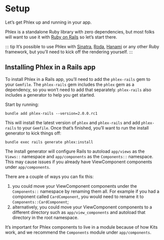 # Setup

Let’s get Phlex up and running in your app.

Phlex is a standalone Ruby library with zero dependencies, but most folks will want to use it with [Ruby on Rails](https://rubyonrails.org) so let’s start there.

::: tip
It’s possible to use Phlex with [Sinatra](https://sinatrarb.com), [Roda](http://roda.jeremyevans.net), [Hanami](https://hanamirb.org) or any other Ruby framework, but you’ll need to kick off the rendering yourself.
:::

## Installing Phlex in a Rails app

To install Phlex in a Rails app, you’ll need to add the `phlex-rails` gem to your `Gemfile`. The `phlex-rails` gem includes the `phlex` gem as a dependency, so you won’t need to add that separately. `phlex-rails` also includes a generator to help you get started.

Start by running:

```
bundle add phlex-rails --version=2.0.0.rc1
```

This will install the latest version of `phlex` and `phlex-rails` and add `phlex-rails` to your `Gemfile`. Once that’s finished, you’ll want to run the install generator to kick things off:

```
bundle exec rails generate phlex:install
```

The install generator will configure Rails to autoload `app/views` as the `Views::` namespace and `app/components` as the `Components::` namespace. This may cause issues if you already have ViewComponent components under `app/components`.

There are a couple of ways you can fix this:

1. you could move your ViewComponent components under the `Components::` namespace by renaming them all. For example if you had a component called `CardComponent`, you would need to rename it to `Components::CardComponent`;
2. alternatively, you could move your ViewComponent components to a different directory such as `app/view_components` and autoload that directory in the root namespace.

It’s important for Phlex components to live in a module because of how Kits work, and we recommend the `Components` module under `app/components`.

